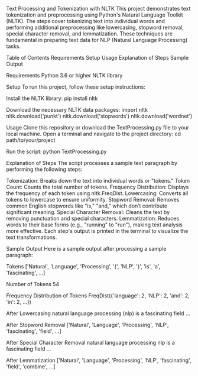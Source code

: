 Text Processing and Tokenization with NLTK
This project demonstrates text tokenization and preprocessing using Python's Natural Language Toolkit (NLTK). The steps cover tokenizing text into individual words and performing additional preprocessing like lowercasing, stopword removal, special character removal, and lemmatization. These techniques are fundamental in preparing text data for NLP (Natural Language Processing) tasks.

Table of Contents
Requirements
Setup
Usage
Explanation of Steps
Sample Output

Requirements
Python 3.6 or higher
NLTK library

Setup
To run this project, follow these setup instructions:

Install the NLTK library:
pip install nltk

Download the necessary NLTK data packages:
import nltk
nltk.download('punkt')
nltk.download('stopwords')
nltk.download('wordnet')

Usage
Clone this repository or download the TextProcessing.py file to your local machine.
Open a terminal and navigate to the project directory:
cd path/to/your/project

Run the script:
python TextProcessing.py

Explanation of Steps
The script processes a sample text paragraph by performing the following steps:

Tokenization: Breaks down the text into individual words or "tokens."
Token Count: Counts the total number of tokens.
Frequency Distribution: Displays the frequency of each token using nltk.FreqDist.
Lowercasing: Converts all tokens to lowercase to ensure uniformity.
Stopword Removal: Removes common English stopwords like "is," "and," which don’t contribute significant meaning.
Special Character Removal: Cleans the text by removing punctuation and special characters.
Lemmatization: Reduces words to their base forms (e.g., "running" to "run"), making text analysis more effective.
Each step's output is printed in the terminal to visualize the text transformations.

Sample Output
Here is a sample output after processing a sample paragraph:

Tokens
['Natural', 'Language', 'Processing', '(', 'NLP', ')', 'is', 'a', 'fascinating', ...]

Number of Tokens
54

Frequency Distribution of Tokens
FreqDist({'language': 2, 'NLP': 2, 'and': 2, 'in': 2, ...})

After Lowercasing
natural language processing (nlp) is a fascinating field ...

After Stopword Removal
['Natural', 'Language', 'Processing', 'NLP', 'fascinating', 'field', ...]

After Special Character Removal
natural language processing nlp is a fascinating field ...

After Lemmatization
['Natural', 'Language', 'Processing', 'NLP', 'fascinating', 'field', 'combine', ...]

